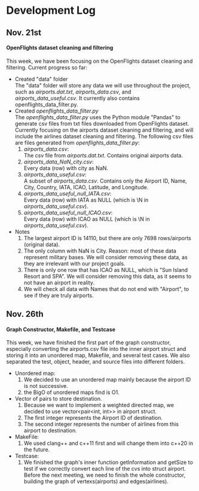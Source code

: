 # Development Log
## Nov. 21st
#### OpenFlights dataset cleaning and filtering
This week, we have been focusing on the OpenFlights dataset cleaning and filtering. Current progress so far:  
 - Created "data" folder  
The "data" folder will store any data we will use throughout the project, such as *airports.dat.txt*, *airports_data.csv*, and *airports_data_useful.csv*. It currently also contains openflights_data_filter.py.  
 - Created *openflights_data_filter.py*  
The *openflights_data_filter.py* uses the Python module "Pandas" to generate csv files from txt files downloaded from OpenFlights dataset. Currently focusing on the airports dataset cleaning and filtering, and will include the airlines dataset cleaning and filtering. The following csv files are files generated from *openflights_data_filter.py*:  
    1. *airports_data.csv*:  
    The csv file from *airports.dat.txt*. Contains original airports data.  
    2. *airports_data_NaN_city.csv*:  
    Every data (row) with city as NaN.  
    3. *airports_data_useful.csv*:  
    A subset of *airports_data.csv*. Contains only the Airport ID, Name, City, Country, IATA, ICAO, Latitude, and Longitude.  
    4. *airports_data_useful_null_IATA.csv*:  
    Every data (row) with IATA as NULL (which is \N in *airports_data_useful.csv*).  
    5. *airports_data_useful_null_ICAO.csv*:  
    Every data (row) with ICAO as NULL (which is \N in *airports_data_useful.csv*).  
 - Notes
    1. The largest airport ID is 14110, but there are only 7698 rows/airports (original data).  
    2. The only column with NaN is City. Reason: most of these data represent military bases. We will consider removing these data, as they are irrelevant with our project goals.  
    3. There is only one row that has ICAO as NULL, which is "Sun Island Resort and SPA". We will consider removing this data, as it seems to not have an airport in reality.  
    4. We will check all data with Names that do not end with "Airport", to see if they are truly airports.  

## 

## Nov. 26th
#### Graph Constructor, Makefile, and Testcase  
This week, we have finished the first part of the graph constructor, especially converting the airports.csv file into the inner airport struct and storing it into an unordered map, Makefile, and several test cases. We also separated the test, object, header, and source files into different folders.  
 - Unordered map:  
    1. We decided to use an unordered map mainly because the airport ID is not successive.  
    2. the BigO of unordered maps find is O1.  
 - Vector of pairs to store destination.  
    1. Because we want to implement a weighted directed map, we decided to use vector<pair<int, int>> in airport struct.  
    2. The first integer represents the Airport ID of destination.  
    3. The second integer represents the number of airlines from this airport to destination.  
 - MakeFile:  
    1. We used clang++ and c++11 first and will change them into c++20 in the future.  
 - Testcase:  
    1. We finished the graph's inner function getInformation and getSize to test if we correctly convert each line of the cvs into struct airport.  
Before the next meeting, we need to finish the whole constructor, building the graph of vertexs(airports) and edges(airlines).  
  
